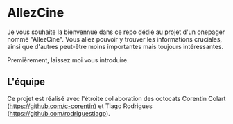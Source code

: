 # AllezCine

Je vous souhaite la bienvennue dans ce repo dédié au projet d'un onepager nommé "AllezCine".
Vous allez pouvoir y trouver les informations cruciales, ainsi que d'autres peut-être moins importantes mais toujours intéressantes.

Premièrement, laissez moi vous introduire.

## L'équipe

Ce projet est réalisé avec l'étroite collaboration des octocats Corentin Colart (https://github.com/c-corentin) et Tiago Rodrigues (https://github.com/rodriguestiago).